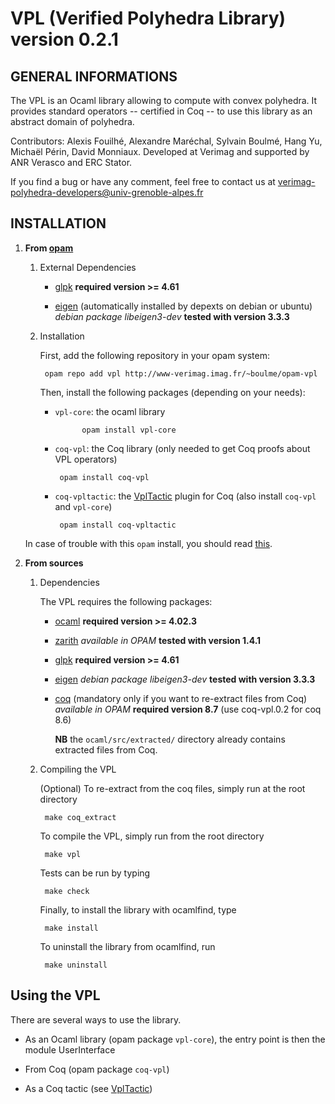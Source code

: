 # VPL (Verified Polyhedra Library) version 0.2.1

## GENERAL INFORMATIONS

The VPL is an Ocaml library allowing to compute with convex polyhedra.
It provides standard operators -- certified in Coq -- to use this library as an abstract domain of polyhedra.

Contributors: Alexis Fouilhé, Alexandre Maréchal, Sylvain Boulmé, Hang Yu, Michaël Périn, David Monniaux.
Developed at Verimag and supported by ANR Verasco and ERC Stator.

If you find a bug or have any comment, feel free to contact us at verimag-polyhedra-developers@univ-grenoble-alpes.fr

## INSTALLATION

1. __From [opam](https://opam.ocaml.org/)__
	
    1. External Dependencies
	
        * [glpk](https://www.gnu.org/software/glpk/)
            __required version >= 4.61__

        * [eigen](http://eigen.tuxfamily.org/)
           (automatically installed by depexts on debian or ubuntu)
           _debian package libeigen3-dev_
           __tested with version 3.3.3__

    2. Installation
  
        First, add the following repository in your opam system:

            opam repo add vpl http://www-verimag.imag.fr/~boulme/opam-vpl

        Then, install the following packages (depending on your needs):

        * `vpl-core`: the ocaml library

          ```
                opam install vpl-core
          ```

        * `coq-vpl`: the Coq library (only needed to get Coq proofs about VPL operators)

          ```
	       opam install coq-vpl
          ```

        * `coq-vpltactic`: the [VplTactic](https://github.com/VERIMAG-Polyhedra/VplTactic) plugin for Coq (also install `coq-vpl` and `vpl-core`)

          ```
 	       opam install coq-vpltactic
          ```
          
      In case of trouble with this `opam` install, you should read [this](https://github.com/VERIMAG-Polyhedra/opam-vpl/blob/master/README.md#using-the-vpl-on-a-vagrantvirtualbox-virtual-machine).

2. __From sources__

    1. Dependencies

       The VPL requires the following packages:
	
       * [ocaml](http://caml.inria.fr/ocaml/index.en.html)
          __required version >= 4.02.3__
	
       * [zarith](https://forge.ocamlcore.org/projects/zarith)
          _available in OPAM_
          __tested with version 1.4.1__
          
       * [glpk](https://www.gnu.org/software/glpk/)
          __required version >= 4.61__

       * [eigen](http://eigen.tuxfamily.org/)
          _debian package libeigen3-dev_
          __tested with version 3.3.3__
	
       * [coq](https://coq.inria.fr/)
          (mandatory only if you want to re-extract files from Coq)
          _available in OPAM_
          __required version 8.7__ (use coq-vpl.0.2 for coq 8.6)

          __NB__ the `ocaml/src/extracted/` directory already contains extracted files from Coq.

    2. Compiling the VPL

       (Optional) To re-extract from the coq files, simply run at the root directory

            make coq_extract

       To compile the VPL, simply run from the root directory
	
            make vpl
	
       Tests can be run by typing

            make check

       Finally, to install the library with ocamlfind, type

            make install
	
       To uninstall the library from ocamlfind, run

            make uninstall


## Using the VPL

There are several ways to use the library.

* As an Ocaml library (opam package `vpl-core`),
the entry point is then the module UserInterface

* From Coq (opam package `coq-vpl`)

* As a Coq tactic (see [VplTactic](https://github.com/VERIMAG-Polyhedra/VplTactic))

